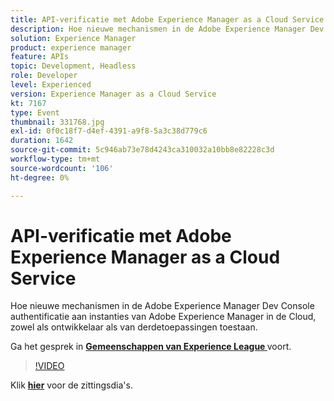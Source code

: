 ```yaml
---
title: API-verificatie met Adobe Experience Manager as a Cloud Service
description: Hoe nieuwe mechanismen in de Adobe Experience Manager Dev Console authentificatie aan instanties van Adobe Experience Manager in de Cloud, zowel als ontwikkelaar als van derdetoepassingen toestaan. Deze sessie is afgeleverd als onderdeel van de Adobe Developers Live Content-gebeurtenis.
solution: Experience Manager
product: experience manager
feature: APIs
topic: Development, Headless
role: Developer
level: Experienced
version: Experience Manager as a Cloud Service
kt: 7167
type: Event
thumbnail: 331768.jpg
exl-id: 0f0c18f7-d4ef-4391-a9f8-5a3c38d779c6
duration: 1642
source-git-commit: 5c946ab73e78d4243ca310032a10bb8e82228c3d
workflow-type: tm+mt
source-wordcount: '106'
ht-degree: 0%

---
```


# API-verificatie met Adobe Experience Manager as a Cloud Service

Hoe nieuwe mechanismen in de Adobe Experience Manager Dev Console authentificatie aan instanties van Adobe Experience Manager in de Cloud, zowel als ontwikkelaar als van derdetoepassingen toestaan.

Ga het gesprek in **[Gemeenschappen van Experience League ](https://adobe.ly/36Yd3v6)** voort.

>[!VIDEO](https://video.tv.adobe.com/v/331768/?quality=12&learn=on&hidetitle=true)

Klik **[hier](/help/adobe-developers-live/assets/api-authentication.pdf)** voor de zittingsdia&#39;s.
